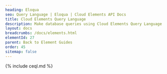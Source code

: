 ```yaml
---
heading: Eloqua
seo: Query Language | Eloqua | Cloud Elements API Docs
title: Cloud Elements Query Language
description: Make database queries using Cloud Elements Query Language.
layout: docs
breadcrumbs: /docs/elements.html
elementId: 27
parent: Back to Element Guides
order: 45
sitemap: false
---
```


{% include ceql.md %}
